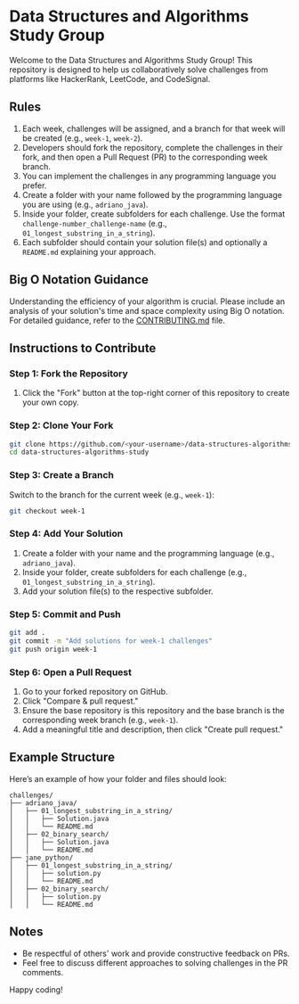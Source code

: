 # Data Structures and Algorithms Study Group

Welcome to the Data Structures and Algorithms Study Group! This repository is designed to help us collaboratively solve challenges from platforms like HackerRank, LeetCode, and CodeSignal.

## Rules

1. Each week, challenges will be assigned, and a branch for that week will be created (e.g., `week-1`, `week-2`).
2. Developers should fork the repository, complete the challenges in their fork, and then open a Pull Request (PR) to the corresponding week branch.
3. You can implement the challenges in any programming language you prefer.
4. Create a folder with your name followed by the programming language you are using (e.g., `adriano_java`).
5. Inside your folder, create subfolders for each challenge. Use the format `challenge-number_challenge-name` (e.g., `01_longest_substring_in_a_string`).
6. Each subfolder should contain your solution file(s) and optionally a `README.md` explaining your approach.

## Big O Notation Guidance

Understanding the efficiency of your algorithm is crucial. Please include an analysis of your solution's time and space complexity using Big O notation. For detailed guidance, refer to the [CONTRIBUTING.md](CONTRIBUTING.md) file.

## Instructions to Contribute

### Step 1: Fork the Repository
1. Click the "Fork" button at the top-right corner of this repository to create your own copy.

### Step 2: Clone Your Fork
```bash
git clone https://github.com/<your-username>/data-structures-algorithms-study.git
cd data-structures-algorithms-study
```

### Step 3: Create a Branch
Switch to the branch for the current week (e.g., `week-1`):
```bash
git checkout week-1
```

### Step 4: Add Your Solution
1. Create a folder with your name and the programming language (e.g., `adriano_java`).
2. Inside your folder, create subfolders for each challenge (e.g., `01_longest_substring_in_a_string`).
3. Add your solution file(s) to the respective subfolder.

### Step 5: Commit and Push
```bash
git add .
git commit -m "Add solutions for week-1 challenges"
git push origin week-1
```

### Step 6: Open a Pull Request
1. Go to your forked repository on GitHub.
2. Click "Compare & pull request."
3. Ensure the base repository is this repository and the base branch is the corresponding week branch (e.g., `week-1`).
4. Add a meaningful title and description, then click "Create pull request."

## Example Structure

Here’s an example of how your folder and files should look:

```
challenges/
├── adriano_java/
│   ├── 01_longest_substring_in_a_string/
│   │   ├── Solution.java
│   │   └── README.md
│   ├── 02_binary_search/
│   │   ├── Solution.java
│   │   └── README.md
├── jane_python/
│   ├── 01_longest_substring_in_a_string/
│   │   ├── solution.py
│   │   └── README.md
│   ├── 02_binary_search/
│   │   ├── solution.py
│   │   └── README.md
```

## Notes
- Be respectful of others' work and provide constructive feedback on PRs.
- Feel free to discuss different approaches to solving challenges in the PR comments.

Happy coding!